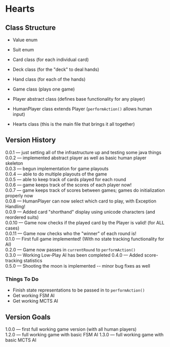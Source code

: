 # Hearts

## Class Structure
- Value enum  
- Suit enum  
- Card class (for each individual card)  
- Deck class (for the "deck" to deal hands)  
- Hand class (for each of the hands)  
- Game class (plays one game)  
- Player abstract class (defines base functionality for any player)  

- HumanPlayer class extends Player (`performAction()` allows human input)  
- Hearts class (this is the main file that brings it all together)  

## Version History

0.0.1 &mdash; just setting all of the infrastructure up and testing some java things  
0.0.2 &mdash; implemented abstract player as well as basic human player skeleton  
0.0.3 &mdash; begun implementation for game playouts  
0.0.4 &mdash; able to do multiple playouts of the game  
0.0.5 &mdash; able to keep track of cards played for each round  
0.0.6 &mdash; game keeps track of the scores of each player now!  
0.0.7 &mdash; game keeps track of scores between games; games do initialization properly now  
0.0.8 &mdash; HumanPlayer can now select which card to play, with Exception Handling!  
0.0.9 &mdash; Added card "shorthand" display using unicode characters (and reordered suits)  
0.0.10 &mdash; Game now checks if the played card by the Player is valid! (for ALL cases)  
0.0.11 &mdash; Game now checks who the "winner" of each round is!  
0.1.0 &mdash; First full game implemented! (With no state tracking functionality for AI)  
0.2.0 &mdash; Game now passes in `currentRound` to `performAction()`  
0.3.0 &mdash; Working Low-Play AI has been completed
0.4.0 &mdash; Added score-tracking statistics  
0.5.0 &mdash; Shooting the moon is implemented -- minor bug fixes as well  

### Things To Do

- Finish state representations to be passed in to `performAction()`  
- Get working FSM AI  
- Get working MCTS AI  

## Version Goals

1.0.0 &mdash; first full working game version (with all human players)  
1.2.0 &mdash; full working game with basic FSM AI
1.3.0 &mdash; full working game with basic MCTS AI